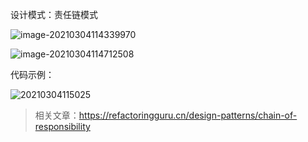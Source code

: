 

设计模式：责任链模式



![image-20210304114339970](https://xuemingde.com/pages/image/others/20210304114341.png)



![image-20210304114712508](https://xuemingde.com/pages/image/others/20210304114713.png)



代码示例：



![20210304115025](https://xuemingde.com/pages/image/others/20210304115041.png)



> 相关文章：https://refactoringguru.cn/design-patterns/chain-of-responsibility



#### 